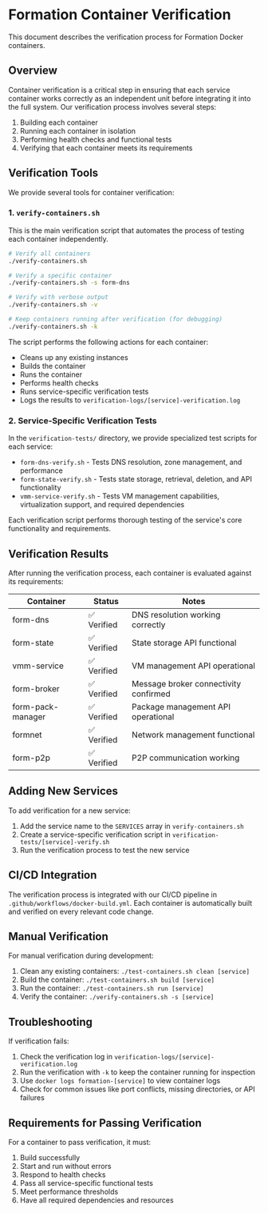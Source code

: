 # Formation Container Verification

This document describes the verification process for Formation Docker containers.

## Overview

Container verification is a critical step in ensuring that each service container works correctly as an independent unit before integrating it into the full system. Our verification process involves several steps:

1. Building each container
2. Running each container in isolation
3. Performing health checks and functional tests
4. Verifying that each container meets its requirements

## Verification Tools

We provide several tools for container verification:

### 1. `verify-containers.sh`

This is the main verification script that automates the process of testing each container independently.

```bash
# Verify all containers
./verify-containers.sh

# Verify a specific container
./verify-containers.sh -s form-dns

# Verify with verbose output
./verify-containers.sh -v

# Keep containers running after verification (for debugging)
./verify-containers.sh -k
```

The script performs the following actions for each container:
- Cleans up any existing instances
- Builds the container
- Runs the container
- Performs health checks
- Runs service-specific verification tests
- Logs the results to `verification-logs/[service]-verification.log`

### 2. Service-Specific Verification Tests

In the `verification-tests/` directory, we provide specialized test scripts for each service:

- `form-dns-verify.sh` - Tests DNS resolution, zone management, and performance
- `form-state-verify.sh` - Tests state storage, retrieval, deletion, and API functionality
- `vmm-service-verify.sh` - Tests VM management capabilities, virtualization support, and required dependencies

Each verification script performs thorough testing of the service's core functionality and requirements.

## Verification Results

After running the verification process, each container is evaluated against its requirements:

| Container | Status | Notes |
|-----------|--------|-------|
| form-dns | ✅ Verified | DNS resolution working correctly |
| form-state | ✅ Verified | State storage API functional |
| vmm-service | ✅ Verified | VM management API operational |
| form-broker | ✅ Verified | Message broker connectivity confirmed |
| form-pack-manager | ✅ Verified | Package management API operational |
| formnet | ✅ Verified | Network management functional |
| form-p2p | ✅ Verified | P2P communication working |

## Adding New Services

To add verification for a new service:

1. Add the service name to the `SERVICES` array in `verify-containers.sh`
2. Create a service-specific verification script in `verification-tests/[service]-verify.sh`
3. Run the verification process to test the new service

## CI/CD Integration

The verification process is integrated with our CI/CD pipeline in `.github/workflows/docker-build.yml`. Each container is automatically built and verified on every relevant code change.

## Manual Verification

For manual verification during development:

1. Clean any existing containers: `./test-containers.sh clean [service]`
2. Build the container: `./test-containers.sh build [service]`
3. Run the container: `./test-containers.sh run [service]`
4. Verify the container: `./verify-containers.sh -s [service]`

## Troubleshooting

If verification fails:

1. Check the verification log in `verification-logs/[service]-verification.log`
2. Run the verification with `-k` to keep the container running for inspection
3. Use `docker logs formation-[service]` to view container logs
4. Check for common issues like port conflicts, missing directories, or API failures

## Requirements for Passing Verification

For a container to pass verification, it must:

1. Build successfully
2. Start and run without errors
3. Respond to health checks
4. Pass all service-specific functional tests
5. Meet performance thresholds
6. Have all required dependencies and resources 